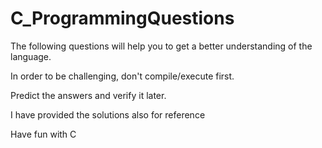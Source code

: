 # C_ProgrammingQuestions
The following questions will help you to get a better understanding of the language. 

In order to be challenging, don't compile/execute first.

Predict the answers and verify it later.

I have provided the solutions also for reference

Have fun with C
